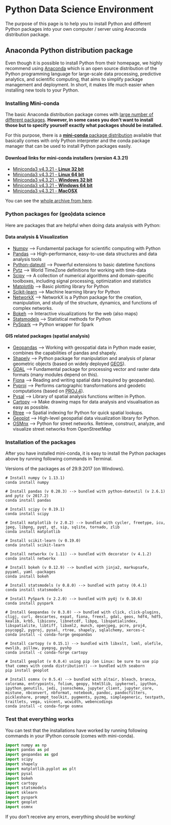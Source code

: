 # Python Data Science Environment

The purpose of this page is to help you to install Python and different Python packages into your own computer / server using Anaconda distribution package.

## Anaconda Python distribution package

Even though it is possible to install Python from their homepage, we highly recommend using [Anaconda](https://www.anaconda.com/what-is-anaconda/) which is an open source distribution of the Python programming language for large-scale data processing, predictive analytics, and scientific computing, that aims to simplify package management and deployment. In short, it makes life much easier when installing new tools to your Python.

### Installing Mini-conda

The basic Anaconda distribution package comes with [large number of different packages](https://docs.anaconda.com/anaconda/packages/pkg-docs). **However, in some cases you don't want to install those but to specify yourself exactly what packages should be installed.**

For this purpose, there is a [**mini-conda** package distribution](https://conda.io/docs/glossary.html#miniconda-glossary) available that basically comes with only Python interpreter and the conda package manager that can be used to install Python packages easily. 

#### Download links for mini-conda installers (version 4.3.21)

 - [Miniconda3 v4.3.21 - **Linux 32 bit** ](https://repo.continuum.io/miniconda/Miniconda3-4.3.21-Linux-x86.sh)
 - [Miniconda3 v4.3.21 - **Linux 64 bit** ](https://repo.continuum.io/miniconda/Miniconda3-4.3.21-Linux-x86_64.sh)
 - [Miniconda3 v4.3.21 - **Windows 32 bit** ](https://repo.continuum.io/miniconda/Miniconda3-4.3.21-Windows-x86.exe)
 - [Miniconda3 v4.3.21 - **Windows 64 bit** ](https://repo.continuum.io/miniconda/Miniconda3-4.3.21-Windows-x86_64.exe)
 - [Miniconda3 v4.3.21 - **MacOSX** ](https://repo.continuum.io/miniconda/Miniconda3-4.3.21-MacOSX-x86_64.sh)
 
You can see the [whole archive from here](https://repo.continuum.io/miniconda/).
 
### Python packages for (geo)data science
 
Here are packages that are helpful when doing data analysis with Python:

#### Data analysis & Visualization

   - [Numpy](http://www.numpy.org/) --> Fundamental package for scientific computing with Python
   - [Pandas](http://pandas.pydata.org/) --> High-performance, easy-to-use data structures and data analysis tools
   - [Python-dateutil](https://dateutil.readthedocs.io/en/stable/) --> Powerful extensions to basic datetime functions
   - [Pytz](https://pypi.python.org/pypi/pytz) --> World TimeZone definitions for working with time-data
   - [Scipy](http://www.scipy.org/about.html) --> A collection of numerical algorithms and domain-specific toolboxes, including
      signal processing, optimization and statistics
   - [Matplotlib](http://matplotlib.org/) --> Basic plotting library for Python
   - [Scikit-learn](http://scikit-learn.org/stable/) --> Machine learning library for Python
   - [NetworkX](https://networkx.github.io/) --> NetworkX is a Python package for the creation, manipulation, and study of the structure, dynamics, and functions of complex networks.
   - [Bokeh](http://bokeh.pydata.org/en/latest/) --> Interactive visualizations for the web (also maps)
   - [Statsmodels](http://www.statsmodels.org/stable/index.html) --> Statistical methods for Python
   - [PySpark](https://spark.apache.org/docs/0.9.0/python-programming-guide.html) --> Python wrapper for Spark
   
#### GIS related packages (spatial analysis)

   -  [Geopandas](http://geopandas.org/#description) --> Working with geospatial data in Python made easier, combines the capabilities of pandas and shapely.
   -  [Shapely](http://toblerity.org/shapely/manual.html) --> Python package for manipulation and analysis of planar geometric objects (based on widely deployed [GEOS](https://trac.osgeo.org/geos/)).
   -  [GDAL](http://www.gdal.org/) --> Fundamental package for processing vector and raster data formats (many modules depend on this). 
   -  [Fiona](https://pypi.python.org/pypi/Fiona) --> Reading and writing spatial data (required by geopandas).
   -  [Pyproj](https://pypi.python.org/pypi/pyproj?) --> Performs cartographic transformations and geodetic computations (based on [PROJ.4](http://trac.osgeo.org/proj)).
   -  [Pysal](https://pysal.readthedocs.org/en/latest) --> Library of spatial analysis functions written in Python.
   -  [Cartopy](http://scitools.org.uk/cartopy/docs/latest/index.html) --> Make drawing maps for data analysis and visualisation as easy as possible.
   - [Rtree](http://toblerity.org/rtree/) --> Spatial indexing for Python for quick spatial lookups.
   - [Geoplot](https://github.com/ResidentMario/geoplot) --> High-level geospatial data visualization library for Python. 
   - [OSMnx](https://github.com/gboeing/osmnx) --> Python for street networks. Retrieve, construct, analyze, and visualize street networks from OpenStreetMap
   
   
### Installation of the packages

After you have installed mini-conda, it is easy to install the Python packages above by running following commands in Terminal. 

Versions of the packages as of 29.9.2017 (on Windows).

```
# Install numpy (v 1.13.1)
conda install numpy

# Install pandas (v 0.20.3) --> bundled with python-dateutil (v 2.6.1) and pytz (v 2017.2)
conda install pandas

# Install scipy (v 0.19.1)
conda install scipy

# Install matplotlib (v 2.0.2) --> bundled with cycler, freetype, icu, jpeg, libpng, pyqt, qt, sip, sqlite, tornado, zlib
conda install matplotlib

# Install scikit-learn (v 0.19.0)
conda install scikit-learn

# Install networkx (v 1.11) --> bundled with decorator (v 4.1.2)
conda install networkx

# Install bokeh (v 0.12.9) --> bundled with jinja2, markupsafe, pyyaml, yaml -packages
conda install bokeh

# Install statsmodels (v 0.8.0) --> bundled with patsy (0.4.1)
conda install statsmodels

# Install PySpark (v 2.2.0) --> bundled with py4j (v 0.10.6)
conda install pyspark

# Install Geopandas (v 0.3.0) --> bundled with click, click-plugins, cligj, curl, descartes, expat, fiona, freexl, gdal, geos, hdf4, hdf5, kealib, krb5, libiconv, libnetcdf, libpq, libspatialindex, libspatialite, libtiff, libxml2, munch, openjpeg, pcre, proj4, psycopg2, pyproj, pysal, rtree, shapely, sqlalchemy, xerces-c
conda install -c conda-forge geopandas

# Install cartopy (v 0.15.1) --> bundled with libxslt, lxml, olefile, owslib, pillow, pyepsg, pyshp 
conda install -c conda-forge cartopy

# Install geoplot (v 0.0.4) using pip (on Linux: be sure to use pip that comes with conda distribution!) --> bundled with seaborn
pip install geoplot

# Install osmnx (v 0.5.4) --> bundled with altair, bleach, branca, colorama, entrypoints, folium, geopy, html5lib, ipykernel, ipython, ipython_genutils, jedi, jsonschema, jupyter_client, jupyter_core, mistune, nbconvert, nbformat, notebook, pandoc, pandocfilters, pickleshare, prompt_toolkit, pygments, pyzmq, simplegeneric, testpath, traitlets, vega, vincent, wcwidth, webencodings
conda install -c conda-forge osmnx

```
### Test that everything works

You can test that the installations have worked by running following commands in your IPython console (comes with mini-conda).

 ```python
 import numpy as np
 import pandas as pd
 import geopandas as gpd
 import scipy
 import shapely
 import matplotlib.pyplot as plt
 import pysal
 import bokeh
 import cartopy
 import statsmodels
 import sklearn
 import pyspark
 import geoplot
 import osmnx
 ```
 If you don't receive any errors, everything should be working!

